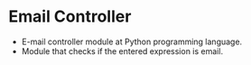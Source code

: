# Email Controller

- E-mail controller module at Python programming language.
- Module that checks if the entered expression is email.
